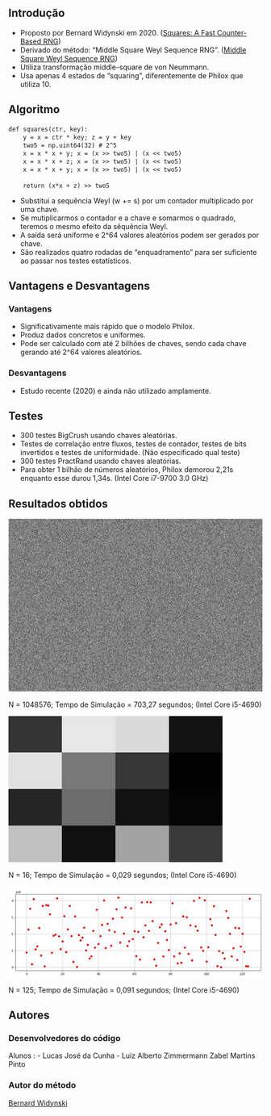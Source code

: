 ## Introdução

- Proposto por Bernard Widynski em 2020. ([Squares: A Fast Counter-Based RNG](https://arxiv.org/abs/2004.06278))
- Derivado do método: “Middle Square Weyl Sequence RNG”. ([Middle Square Weyl Sequence RNG](https://arxiv.org/abs/1704.00358))
- Utiliza transformação middle-square de von Neummann.
- Usa apenas 4 estados de “squaring”, diferentemente de Philox que utiliza 10.


## Algoritmo

```
def squares(ctr, key):
    y = x = ctr * key; z = y + key
    two5 = np.uint64(32) # 2^5
    x = x * x + y; x = (x >> two5) | (x << two5)
    x = x * x + z; x = (x >> two5) | (x << two5)
    x = x * x + y; x = (x >> two5) | (x << two5)

    return (x*x + z) >> two5    
```
- Substitui a sequência Weyl (w += s) por um contador multiplicado por uma chave.
- Se mutiplicarmos o contador e a chave e somarmos o quadrado, teremos o mesmo efeito da sêquência Weyl.
- A saída será uniforme e 2^64 valores aleatórios podem ser gerados por chave.
- São realizados quatro rodadas de “enquadramento” para ser suficiente ao passar nos testes estatísticos.

## Vantagens e Desvantagens
### Vantagens

- Significativamente mais rápido que o modelo Philox.
- Produz dados concretos e uniformes.
- Pode ser calculado com até 2 bilhões de chaves, sendo cada chave gerando até 2^64 valores aleatórios.

### Desvantagens

- Estudo recente (2020) e ainda não utilizado amplamente.

## Testes

- 300 testes BigCrush usando chaves aleatórias.
- Testes de correlação entre fluxos, testes de contador, testes de bits invertidos e testes de uniformidade. (Não especificado qual teste)
- 300 testes PractRand usando chaves aleatórias.
- Para obter 1 bilhão de números aleatórios, Philox demorou 2,21s enquanto esse durou 1,34s. (Intel Core i7-9700 3.0 GHz)

## Resultados obtidos

![Grafico que gera cores através do range dos valores gerados](https://raw.githubusercontent.com/Lucasgb7/Simulacao_Discreta/main/Fast%20Counter-Based%20RNG/resultados/grafico1.png)

N = 1048576; Tempo de Simulação = 703,27 segundos; (Intel Core i5-4690)

![Grafico que gera cores através do range dos valores gerados](https://raw.githubusercontent.com/Lucasgb7/Simulacao_Discreta/main/Fast%20Counter-Based%20RNG/resultados/grafico2.png)

N = 16; Tempo de Simulação = 0,029 segundos; (Intel Core i5-4690)

![Grafico Scatter](https://raw.githubusercontent.com/Lucasgb7/Simulacao_Discreta/main/Fast%20Counter-Based%20RNG/resultados/grafico3.png)

N = 125; Tempo de Simulação = 0,091 segundos; (Intel Core i5-4690)

## Autores

### Desenvolvedores do código
Alunos :  - Lucas José da Cunha
          - Luiz Alberto Zimmermann Zabel Martins Pinto
          
### Autor do método

[Bernard Widynski](https://arxiv.org/search/cs?searchtype=author&query=Widynski%2C+B)
